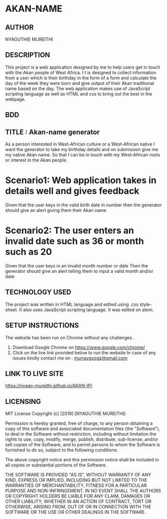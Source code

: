 # AKAN-NAME

## AUTHOR
 NYAGUTHIE MUREITHI

## DESCRIPTION
This project is a web application designed by me to help users get in touch with the Akan people of West Africa. I t is designed to collect information from a user which is their birthday in the form of a form and calculate the day of the week they were born and give output of their Akan traditional name based on the day. The web application makes use of JavaScript scripting language as well as HTML and css to bring out the best in the webpage.

## BDD
## TITLE : Akan-name generator
As a person interested in West-African culture or a West-African native
I want the generator to take my birthday details and on submission give me my native Akan name.
So that I can be in touch with my West-African roots or interest in the Akan people.

# Scenario1: Web application takes in details well and gives feedback
Given that the user keys in the valid birth date in number 
then the generator should give an alert giving them their Akan name
# Scenario2: The user enters an invalid date such as 36 or month such as 20
Given that the user keys in an invalid month number or date 
Then the generator should give an alert telling them to input a valid month and/or date 

## TECHNOLOGY USED
The project was written in HTML language and edited using .css style-sheet. It also uses JavaScript scripting language. It was edited on atom.

## SETUP INSTRUCTIONS
The website has been run on Chrome without any challenges . 
1. Download Google Chrome on https://www.google.com/chrome/
2. Click on the live link provided below to run the website
In case of any issues kindly contact me on : murraygoogz@gmail.com

## LINK TO LIVE SITE
https://nyago-mureithi.github.io/AKAN-IP/

## LICENSING
MIT License
Copyright (c) [2019] [NYAGUTHIE MUREITHI]

Permission is hereby granted, free of charge, to any person obtaining a copy
of this software and associated documentation files (the "Software"), to deal
in the Software without restriction, including without limitation the rights
to use, copy, modify, merge, publish, distribute, sub-license, and/or sell
copies of the Software, and to permit persons to whom the Software is
furnished to do so, subject to the following conditions:

The above copyright notice and this permission notice shall be included in all
copies or substantial portions of the Software.

THE SOFTWARE IS PROVIDED "AS IS", WITHOUT WARRANTY OF ANY KIND, EXPRESS OR
IMPLIED, INCLUDING BUT NOT LIMITED TO THE WARRANTIES OF MERCHANTABILITY,
FITNESS FOR A PARTICULAR PURPOSE AND NON-INFRINGEMENT. IN NO EVENT SHALL THE
AUTHORS OR COPYRIGHT HOLDERS BE LIABLE FOR ANY CLAIM, DAMAGES OR OTHER
LIABILITY, WHETHER IN AN ACTION OF CONTRACT, TORT OR OTHERWISE, ARISING FROM,
OUT OF OR IN CONNECTION WITH THE SOFTWARE OR THE USE OR OTHER DEALINGS IN THE
SOFTWARE.


